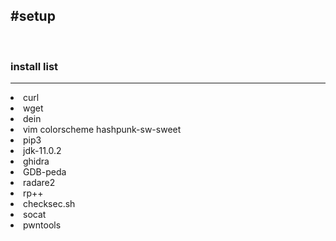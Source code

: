 <h2>#setup</h2>
<br>
<h3>install list</h3>
<hr>
<li>curl</li>
<li>wget</li>
<li>dein</li>
<li>vim colorscheme hashpunk-sw-sweet</li>
<li>pip3</li>
<li>jdk-11.0.2</li>
<li>ghidra</li>
<li>GDB-peda</li>
<li>radare2</li>
<li>rp++</li>
<li>checksec.sh</li>
<li>socat</li>
<li>pwntools</li>
